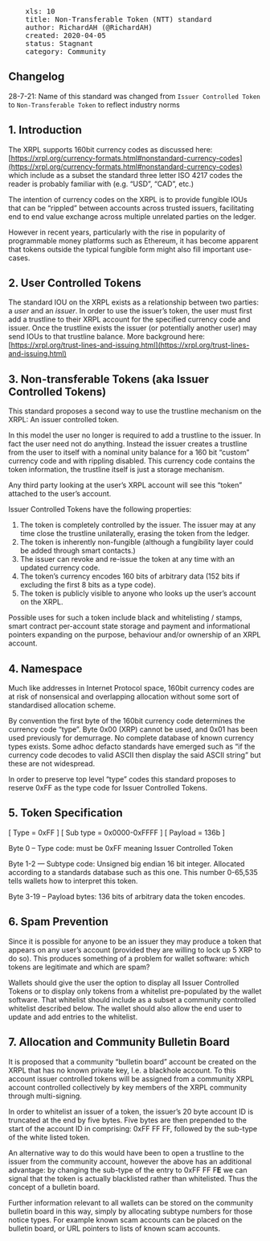 <pre>
    xls: 10
    title: Non-Transferable Token (NTT) standard
    author: RichardAH (@RichardAH)
    created: 2020-04-05
    status: Stagnant
    category: Community
</pre>

## Changelog
28-7-21: Name of this standard was changed from `Issuer Controlled Token` to `Non-Transferable Token` to reflect industry norms

## 1. Introduction

The XRPL supports 160bit currency codes as discussed here: [https://xrpl.org/currency-formats.html#nonstandard-currency-codes](https://xrpl.org/currency-formats.html#nonstandard-currency-codes) which include as a subset the standard three letter ISO 4217 codes the reader is probably familiar with (e.g. “USD”, “CAD”, etc.)

The intention of currency codes on the XRPL is to provide fungible IOUs that can be “rippled” between accounts across trusted issuers, facilitating end to end value exchange across multiple unrelated parties on the ledger.

However in recent years, particularly with the rise in popularity of programmable money platforms such as Ethereum, it has become apparent that tokens outside the typical fungible form might also fill important use-cases.

## 2. User Controlled Tokens

The standard IOU on the XRPL exists as a relationship between two parties: a *user* and an *issuer*. In order to use the issuer’s token, the user must first add a trustline to their XRPL account for the specified currency code and issuer. Once the trustline exists the issuer (or potentially another user) may send IOUs to that trustline balance. More background here: [https://xrpl.org/trust-lines-and-issuing.html](https://xrpl.org/trust-lines-and-issuing.html)

## 3. Non-transferable Tokens (aka Issuer Controlled Tokens)

This standard proposes a second way to use the trustline mechanism on the XRPL: An issuer controlled token.

In this model the user no longer is required to add a trustline to the issuer. In fact the user need not do anything. Instead the issuer creates a trustline from the user to itself with a nominal unity balance for a 160 bit “custom” currency code and with rippling disabled. This currency code contains the token information, the trustline itself is just a storage mechanism.

Any third party looking at the user’s XRPL account will see this “token” attached to the user’s account.

Issuer Controlled Tokens have the following properties:

1. The token is completely controlled by the issuer. The issuer may at any time close the trustline unilaterally, erasing the token from the ledger.
2. The token is inherently non-fungible (although a fungibility layer could be added through smart contacts.)
3. The issuer can revoke and re-issue the token at any time with an updated currency code.
4. The token’s currency encodes 160 bits of arbitrary data (152 bits if excluding the first 8 bits as a type code).
5. The token is publicly visible to anyone who looks up the user’s account on the XRPL.

Possible uses for such a token include black and whitelisting / stamps, smart contract per-account state storage and payment and informational pointers expanding on the purpose, behaviour and/or ownership of an XRPL account.

## 4. Namespace

Much like addresses in Internet Protocol space, 160bit currency codes are at risk of nonsensical and overlapping allocation without some sort of standardised allocation scheme.

By convention the first byte of the 160bit currency code determines the currency code “type”. Byte 0x00 (XRP) cannot be used, and 0x01 has been used previously for demurrage. No complete database of known currency types exists. Some adhoc defacto standards have emerged such as “if the currency code decodes to valid ASCII then display the said ASCII string” but these are not widespread.

In order to preserve top level “type” codes this standard proposes to reserve 0xFF as the type code for Issuer Controlled Tokens.

## 5. Token Specification

[ Type = 0xFF ] [ Sub type = 0x0000-0xFFFF ] [ Payload = 136b ]

Byte 0 – Type code: must be 0xFF meaning Issuer Controlled Token

Byte 1-2 — Subtype code: Unsigned big endian 16 bit integer. Allocated according to a standards database such as this one. This number 0-65,535 tells wallets how to interpret this token.

Byte 3-19 – Payload bytes: 136 bits of arbitrary data the token encodes.

## 6. Spam Prevention

Since it is possible for anyone to be an issuer they may produce a token that appears on any user’s account (provided they are willing to lock up 5 XRP to do so). This produces something of a problem for wallet software: which tokens are legitimate and which are spam?

Wallets should give the user the option to display all Issuer Controlled Tokens or to display only tokens from a whitelist pre-populated by the wallet software. That whitelist should include as a subset a community controlled whitelist described below. The wallet should also allow the end user to update and add entries to the whitelist.

## 7. Allocation and Community Bulletin Board

It is proposed that a community “bulletin board” account be created on the XRPL that has no known private key, I.e. a blackhole account. To this account issuer controlled tokens will be assigned from a community XRPL account controlled collectively by key members of the XRPL community through multi-signing.

In order to whitelist an issuer of a token, the issuer’s 20 byte account ID is truncated at the end by five bytes. Five bytes are then prepended to the start of the account ID in comprising: 0xFF FF FF, followed by the sub-type of the white listed token.

An alternative way to do this would have been to open a trustline to the issuer from the community account, however the above has an additional advantage: by changing the sub-type of the entry to 0xFF FF F**E** we can signal that the token is actually blacklisted rather than whitelisted. Thus the concept of a bulletin board.


Further information relevant to all wallets can be stored on the community bulletin board in this way, simply by allocating subtype numbers for those notice types. For example known scam accounts can be placed on the bulletin board, or URL pointers to lists of known scam accounts.


